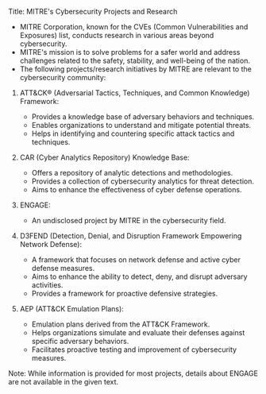 Title: MITRE's Cybersecurity Projects and Research

- MITRE Corporation, known for the CVEs (Common Vulnerabilities and Exposures) list, conducts research in various areas beyond cybersecurity.
- MITRE's mission is to solve problems for a safer world and address challenges related to the safety, stability, and well-being of the nation.
- The following projects/research initiatives by MITRE are relevant to the cybersecurity community:

1. ATT&CK® (Adversarial Tactics, Techniques, and Common Knowledge) Framework:
   - Provides a knowledge base of adversary behaviors and techniques.
   - Enables organizations to understand and mitigate potential threats.
   - Helps in identifying and countering specific attack tactics and techniques.

2. CAR (Cyber Analytics Repository) Knowledge Base:
   - Offers a repository of analytic detections and methodologies.
   - Provides a collection of cybersecurity analytics for threat detection.
   - Aims to enhance the effectiveness of cyber defense operations.

3. ENGAGE:
   - An undisclosed project by MITRE in the cybersecurity field.

4. D3FEND (Detection, Denial, and Disruption Framework Empowering Network Defense):
   - A framework that focuses on network defense and active cyber defense measures.
   - Aims to enhance the ability to detect, deny, and disrupt adversary activities.
   - Provides a framework for proactive defensive strategies.

5. AEP (ATT&CK Emulation Plans):
   - Emulation plans derived from the ATT&CK Framework.
   - Helps organizations simulate and evaluate their defenses against specific adversary behaviors.
   - Facilitates proactive testing and improvement of cybersecurity measures.

Note: While information is provided for most projects, details about ENGAGE are not available in the given text.